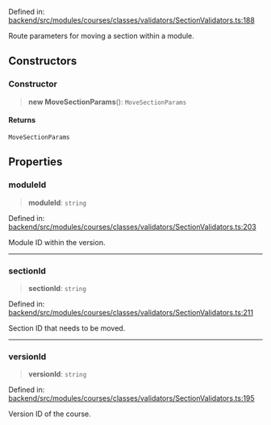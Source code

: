 Defined in: [backend/src/modules/courses/classes/validators/SectionValidators.ts:188](https://github.com/continuousactivelearning/vibe/blob/4a4fd41682dd9274e95c74d5ff310441c462b96e/backend/src/modules/courses/classes/validators/SectionValidators.ts#L188)

Route parameters for moving a section within a module.

## Constructors

### Constructor

> **new MoveSectionParams**(): `MoveSectionParams`

#### Returns

`MoveSectionParams`

## Properties

### moduleId

> **moduleId**: `string`

Defined in: [backend/src/modules/courses/classes/validators/SectionValidators.ts:203](https://github.com/continuousactivelearning/vibe/blob/4a4fd41682dd9274e95c74d5ff310441c462b96e/backend/src/modules/courses/classes/validators/SectionValidators.ts#L203)

Module ID within the version.

***

### sectionId

> **sectionId**: `string`

Defined in: [backend/src/modules/courses/classes/validators/SectionValidators.ts:211](https://github.com/continuousactivelearning/vibe/blob/4a4fd41682dd9274e95c74d5ff310441c462b96e/backend/src/modules/courses/classes/validators/SectionValidators.ts#L211)

Section ID that needs to be moved.

***

### versionId

> **versionId**: `string`

Defined in: [backend/src/modules/courses/classes/validators/SectionValidators.ts:195](https://github.com/continuousactivelearning/vibe/blob/4a4fd41682dd9274e95c74d5ff310441c462b96e/backend/src/modules/courses/classes/validators/SectionValidators.ts#L195)

Version ID of the course.
